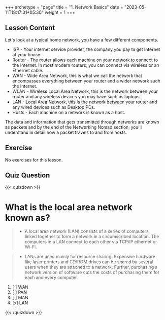 +++
archetype = "page"
title = "1. Network Basics"
date = "2023-05-11T18:17:31+05:30"
weight = 1
+++

## Lesson Content

Let's look at a typical home network, you have a few different components. 

* ISP - Your internet service provider, the company you pay to get Internet at your house.
* Router - The router allows each machine on your network to connect to the Internet. In most modern routers, you can connect via wireless or an Ethernet cable.
* WAN - Wide Area Network, this is what we call the network that encompasses everything between your router and a wider network such the Internet.
* WLAN - Wireless Local Area Network, this is the network between your router and any wireless devices you may have such as laptops.
* LAN - Local Area Network, this is the network between your router and any wired devices such as Desktop PCs.
* Hosts - Each machine on a network is known as a host.



The data and information that gets transmitted through networks are known as packets and by the end of the Networking Nomad section, you'll understand in detail how a packet travels to and from hosts.

## Exercise

No exercises for this lesson.

## Quiz Question

{{< quizdown >}}

# What is the local area network known as?

> - A local area network (LAN) consists of a series of computers linked together to form a network in a circumscribed location. The computers in a LAN connect to each other via TCP/IP ethernet or Wi-Fi.

> - LANs are used mainly for resource sharing. Expensive hardware like laser printers and CD/ROM drives can be shared by several users when they are attached to a network. Further, purchasing a network version of software cuts the costs of purchasing them for each and every computer.

1. [ ] WAN
2. [ ] PAN
3. [ ] MAN
4. [x] LAN

{{< /quizdown >}}
